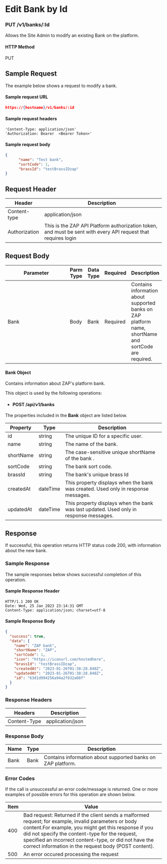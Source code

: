 # Edit Bank by Id

### PUT /v1/banks/:Id <a href="#top" id="top"></a>

Allows the Site Admin to modify an existing Bank on the platform.

#### HTTP Method <a href="#top" id="top"></a>

PUT

## Sample Request <a href="#samplerequest" id="samplerequest"></a>

The example below shows a request to modify a bank.

#### **Sample request** URL <a href="#top" id="top"></a>

```json
https://{hostname}/v1/banks/:id
```

#### &#x20;**Sample request headers** <a href="#top" id="top"></a>

```
'Content-Type: application/json'
'Authorization: Bearer  <Bearer Token>'
```

#### &#x20;**Sample request body** <a href="#top" id="top"></a>

```json
{
      "name": "Test bank",
      "sortCode": 1,
      "brassId": "testBrassIDzap"
}
```

## Request Header <a href="#samplerequest" id="samplerequest"></a>

| Header        | Description                                                                                                   |
| ------------- | ------------------------------------------------------------------------------------------------------------- |
| Content-type  | application/json                                                                                              |
| Authorization | This is the ZAP API Platform authorization token, and must be sent with every API request that requires login |

## Request Body <a href="#samplerequest" id="samplerequest"></a>

<table><thead><tr><th width="237">Parameter</th><th>Parm Type</th><th>Data Type</th><th>Required</th><th>Description</th></tr></thead><tbody><tr><td>Bank</td><td>Body</td><td>Bank</td><td>Required</td><td>Contains information about  supported banks on ZAP platform name, shortName and sortCode are required.</td></tr></tbody></table>

#### Bank Object

Contains information about ZAP's platform bank.

This object is used by the following operations:

* #### POST /api/v1/banks

The properties included in the **Bank** object are listed below.

| Property  | Type     | Description                                                                            |
| --------- | -------- | -------------------------------------------------------------------------------------- |
| id        | string   | The unique ID for a specific user.                                                     |
| name      | string   | The name of the bank.                                                                  |
| shortName | string   | The case-sensitive unique shortName of the bank .                                      |
| sortCode  | string   | The bank sort code.                                                                    |
| brassId   | string   | The bank's unique brass Id                                                             |
| createdAt | dateTime | This property displays when the bank was created. Used only in response messages.      |
| updatedAt | dateTime | This property displays when the bank was last updated. Used only in response messages. |

## Response <a href="#samplerequest" id="samplerequest"></a>

If successful, this operation returns HTTP status code 200, with information about the new bank.

### Sample Response <a href="#samplerequest" id="samplerequest"></a>

The sample responses below shows successful completion of this operation.

#### **Sample** Response Header <a href="#top" id="top"></a>

```
HTTP/1.1 200 OK
Date: Wed, 25 Jan 2023 23:14:31 GMT
Content-Type: application/json; charset=utf-8
```

#### **Sample** Response Body <a href="#top" id="top"></a>

```json
{
  "success": true,
  "data": {
    "name": "ZAP bank",
    "shortName": "ZAP",
    "sortCode": 1,
    "icon": "https://iconurl.com/hostedhere",
    "brassId": "testBrassIDzap",
    "createdAt": "2023-01-26T01:38:28.848Z",
    "updatedAt": "2023-01-26T01:38:28.848Z",
    "id": "63d1d994256a94a2f832a08f"
  }
}
```

### Response Headers <a href="#samplerequest" id="samplerequest"></a>

| Headers      | Description      |
| ------------ | ---------------- |
| Content-Type | application/json |

### Response Body <a href="#samplerequest" id="samplerequest"></a>

| Name | Type | Description                                                   |
| ---- | ---- | ------------------------------------------------------------- |
| Bank | Bank | Contains information about  supported banks on ZAP  platform. |

### Error Codes <a href="#samplerequest" id="samplerequest"></a>

If the call is unsuccessful an error code/message is returned. One or more examples of possible errors for this operation are shown below.

| Item | Value                                                                                                                                                                                                                                                                                                                             |
| ---- | --------------------------------------------------------------------------------------------------------------------------------------------------------------------------------------------------------------------------------------------------------------------------------------------------------------------------------- |
| 400  | Bad request: Returned if the client sends a malformed request; for example, invalid parameters or body content.For example, you might get this response if you did not specify the content-type for the request, specified an incorrect content-type, or did not have the correct information in the request body (POST content). |
| 500  | An error occured processing the request                                                                                                                                                                                                                                                                                           |

